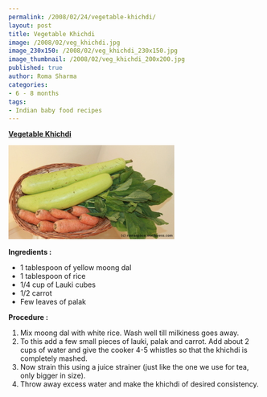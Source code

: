 ```yaml
--- 
permalink: /2008/02/24/vegetable-khichdi/
layout: post
title: Vegetable Khichdi
image: /2008/02/veg_khichdi.jpg
image_230x150: /2008/02/veg_khichdi_230x150.jpg
image_thumbnail: /2008/02/veg_khichdi_200x200.jpg
published: true
author: Roma Sharma
categories: 
- 6 - 8 months
tags:
- Indian baby food recipes
---
```

<span style="text-decoration:underline;"><strong> Vegetable Khichdi</strong></span>

<a title="veg_khichdi.jpg" href="/2008/02/veg_khichdi.jpg"><img src="/2008/02/veg_khichdi.jpg" alt="veg_khichdi.jpg" /></a>

<strong>Ingredients :</strong>
<ul>
	<li>1 tablespoon of yellow moong dal</li>
	<li>1 tablespoon of rice</li>
	<li>1/4 cup of Lauki cubes</li>
	<li>1/2 carrot</li>
	<li>Few leaves of palak</li>
</ul>
<strong> Procedure :</strong>
<ol>
	<li>Mix moong dal with white rice. Wash well till milkiness goes away.</li>
	<li>To this add a few small pieces of lauki, palak and carrot. Add about 2 cups of water and give the cooker 4-5 whistles so that the khichdi is completely mashed.</li>
	<li>Now strain this using a juice strainer (just like the one we use for tea, only bigger in size).</li>
	<li>Throw away excess water and make the khichdi of desired consistency.</li>
</ol>
